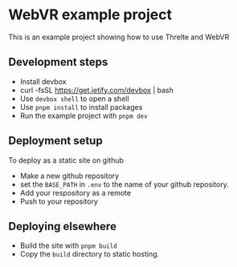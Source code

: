 # WebVR example project

This is an example project showing how to use Threlte and WebVR

## Development steps

- Install devbox
- curl -fsSL https://get.jetify.com/devbox | bash
- Use `devbox shell` to open a shell
- Use `pnpm install` to install packages
- Run the example project with `pnpm dev`

## Deployment setup

To deploy as a static site on github

- Make a new github repository
- set the `BASE_PATH` in `.env` to the name of your github repository.
- Add your respository as a remote
- Push to your repository

## Deploying elsewhere

- Build the site with `pnpm build`
- Copy the `build` directory to static hosting.
